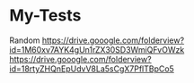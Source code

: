 # My-Tests
Random
https://drive.gooogle.com/folderview?id=1M60xv7AYK4gUn1rZX30SD3WmiQFvOWzk
https://drive.gooogle.com/folderview?id=18rtyZHQnEpUdvV8La5sCgX7PflTBpCo5
